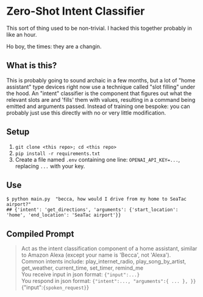 # Zero-Shot Intent Classifier

This sort of thing used to be non-trivial. I hacked this together probably in like an hour. 

Ho boy, the times: they are a changin.

## What is this?

This is probably going to sound archaic in a few months, but a lot of "home assistant" type devices right now use a technique called "slot filling" under the hood. An "intent" classifier is the component that figures out what the relevant slots are and 'fills' them with values, resulting in a command being emitted and arguments passed. Instead of training one bespoke: you can probably just use this directly with no or very little modification.

## Setup

1. `git clone <this repo>; cd <this repo>`
2. `pip install -r requirements.txt`
3. Create a file named `.env` containing one line: `OPENAI_API_KEY=...`, replacing `...` with your key.

## Use

    $ python main.py  "becca, how would I drive from my home to SeaTac airport?"
    ## {'intent': 'get_directions', 'arguments': {'start_location': 'home', 'end_location': 'SeaTac airport'}}

## Compiled Prompt

> Act as the intent classification component of a home assistant, similar to Amazon Alexa (except your name is 'Becca', not 'Alexa').  
> Common intents include: play_internet_radio, play_song_by_artist, get_weather, current_time, set_timer, remind_me  
> You receive input in json format: `{"input":...}`  
> You respond in json format: `{"intent":..., "arguments":{ ... }, }}`  
> {"input":`{spoken_request}`}
